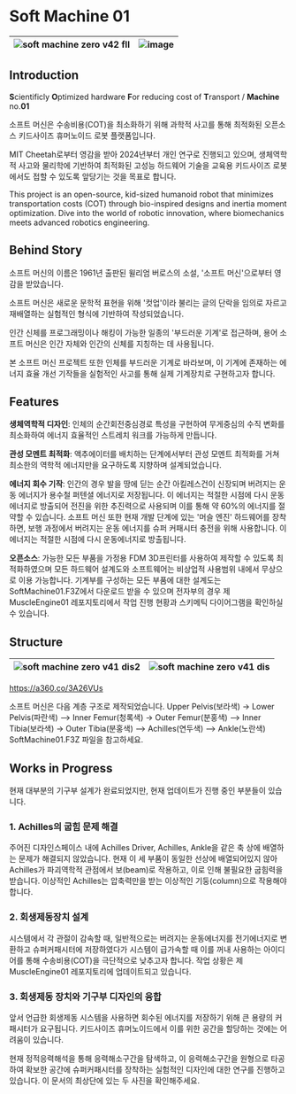 # Soft Machine 01


![soft machine zero v42 fll](https://github.com/user-attachments/assets/a66a63b1-a3b4-4041-85fa-c523e927985c)| ![image](https://github.com/user-attachments/assets/018fb950-79fd-474e-acaf-8e5481559526)
--|--|


## Introduction
**S**cientificly **O**ptimized hardware **F**or reducing cost of **T**ransport / **Machine** no.**01**

소프트 머신은 수송비용(COT)을 최소화하기 위해 과학적 사고를 통해 최적화된 오픈소스 키드사이즈 휴머노이드 로봇 플랫폼입니다.

MIT Cheetah로부터 영감을 받아 2024년부터 개인 연구로 진행되고 있으며, 생체역학적 사고와 물리학에 기반하여 최적화된 고성능 하드웨어 기술을 교육용 키드사이즈 로봇에서도 접할 수 있도록 앞당기는 것을 목표로 합니다.

This project is an open-source, kid-sized humanoid robot that minimizes transportation costs (COT) through bio-inspired designs and inertia moment optimization. Dive into the world of robotic innovation, where biomechanics meets advanced robotics engineering.

## Behind Story
소프트 머신의 이름은 1961년 출판된 윌리엄 버로스의 소설, '소프트 머신'으로부터 영감을 받았습니다.

소프트 머신은 새로운 문학적 표현을 위해 '컷업'이라 불리는 글의 단락을 임의로 자르고 재배열하는 실험적인 형식에 기반하여 작성되었습니다.

인간 신체를 프로그래밍이나 해킹이 가능한 일종의 '부드러운 기계'로 접근하며, 용어 소프트 머신은 인간 자체와 인간의 신체를 지칭하는 데 사용됩니다.

본 소프트 머신 프로젝트 또한 인체를 부드러운 기계로 바라보며, 이 기계에 존재하는 에너지 효율 개선 기작들을 실험적인 사고를 통해 실제 기계장치로 구현하고자 합니다.

## Features
**생체역학적 디자인**: 인체의 순간회전중심경로 특성을 구현하여 무게중심의 수직 변화를 최소화하여 에너지 효율적인 스트레치 워크를 가능하게 만듭니다.

**관성 모멘트 최적화**: 액추에이터를 배치하는 단계에서부터 관성 모멘트 최적화를 거쳐 최소한의 역학적 에너지만을 요구하도록 지향하며 설계되었습니다.

**에너지 회수 기작**: 인간의 경우 발을 땅에 딛는 순간 아킬레스건이 신장되며 버려지는 운동 에너지가 용수철 퍼텐셜 에너지로 저장됩니다. 이 에너지는 적절한 시점에 다시 운동에너지로 방출되어 전진을 위한 추진력으로 사용되며 이를 통해 약 60%의 에너지를 절약할 수 있습니다.
소프트 머신 또한 현재 개발 단계에 있는 '머슬 엔진' 하드웨어를 장착하면, 보행 과정에서 버려지는 운동 에너지를 슈퍼 커패시터 충전을 위해 사용합니다. 이 에너지는 적절한 시점에 다시 운동에너지로 방출됩니다.

**오픈소스**: 가능한 모든 부품을 가정용 FDM 3D프린터를 사용하여 제작할 수 있도록 최적화하였으며 모든 하드웨어 설계도와 소프트웨어는 비상업적 사용범위 내에서 무상으로 이용 가능합니다.
기계부를 구성하는 모든 부품에 대한 설계도는 SoftMachine01.F3Z에서 다운로드 받을 수 있으며 전자부의 경우 제 MuscleEngine01 레포지토리에서 작업 진행 현황과 스키메틱 다이어그램을 확인하실 수 있습니다.


## Structure
![soft machine zero v41 dis2](https://github.com/user-attachments/assets/67810a04-e44f-4b01-a092-a57b7b74d16b)| ![soft machine zero v41 dis](https://github.com/user-attachments/assets/892d8998-96c8-4a2e-89a4-0fab040ae9f5)
--|--|

https://a360.co/3A26VUs

소프트 머신은 다음 계층 구조로 제작되었습니다.
Upper Pelvis(보라색) -> Lower Pelvis(파란색) --> Inner Femur(청록색) -> Outer Femur(분홍색) --> Inner Tibia(보라색) -> Outer Tibia(분홍색) --> Achilles(연두색) --> Ankle(노란색)
SoftMachine01.F3Z 파일을 참고하세요.


## Works in Progress
현재 대부분의 기구부 설계가 완료되었지만, 현재 업데이트가 진행 중인 부분들이 있습니다.

### 1. Achilles의 굽힘 문제 해결
주어진 디자인스페이스 내에 Achilles Driver, Achilles, Ankle을 같은 축 상에 배열하는 문제가 해결되지 않았습니다. 현재 이 세 부품이 동일한 선상에 배열되어있지 않아 Achilles가 파괴역학적 관점에서 보(beam)로 작용하고, 이로 인해 불필요한 굽힘력을 받습니다. 이상적인 Achilles는 압축력만을 받는 이상적인 기둥(column)으로 작용해야합니다.

### 2. 회생제동장치 설계
시스템에서 각 관절이 감속할 때, 일반적으로는 버려지는 운동에너지를 전기에너지로 변환하고 슈퍼커패시터에 저장하였다가 시스템이 급가속할 때 이를 꺼내 사용하는 아이디어를 통해 수송비용(COT)을 극단적으로 낮추고자 합니다. 작업 상황은 제 MuscleEngine01 레포지토리에 업데이트되고 있습니다.

### 3. 회생제동 장치와 기구부 디자인의 융합
앞서 언급한 회생제동 시스템을 사용하면 회수된 에너지를 저장하기 위해 큰 용량의 커패시터가 요구됩니다. 키드사이즈 휴머노이드에서 이를 위한 공간을 할당하는 것에는 어려움이 있습니다.

현재 정적응력해석을 통해 응력해소구간을 탐색하고, 이 응력해소구간을 원형으로 타공하여 확보한 공간에 슈퍼커패시터를 장착하는 실험적인 디자인에 대한 연구를 진행하고 있습니다. 이 문서의 최상단에 있는 두 사진을 확인해주세요.
